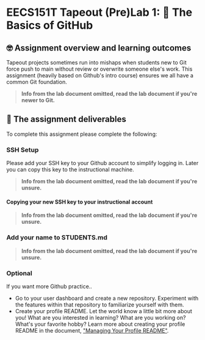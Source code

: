 # EECS151T Tapeout (Pre)Lab 1: :wave: The Basics of GitHub 

## 🤓 Assignment overview and learning outcomes 

Tapeout projects sometimes run into mishaps when students new to Git force push to main without review or overwrite someone else's work.
This assignment (heavily based on Github's intro course) ensures we all have a common Git foundation.

> **Info from the lab document omitted, read the lab document if you're newer to Git.** 

## 📝 The assignment deliverables

To complete this assignment please complete the following:

### SSH Setup 

Please add your SSH key to your Github account to simplify logging in. Later you can copy this key to the instructional machine.

> **Info from the lab document omitted, read the lab document if you're unsure.** 

#### Copying your new SSH key to your instructional account

> **Info from the lab document omitted, read the lab document if you're unsure.** 

### Add your name to STUDENTS.md

> **Info from the lab document omitted, read the lab document if you're unsure.** 

### Optional

If you want more Github practice..

* Go to your user dashboard and create a new repository. Experiment with the features within that repository to familiarize yourself with them. 
* Create your profile README. Let the world know a little bit more about you! What are you interested in learning? What are you working on? What's your favorite hobby? Learn more about creating your profile README in the document, ["Managing Your Profile README"](https://docs.github.com/en/github/setting-up-and-managing-your-github-profile/managing-your-profile-readme).
